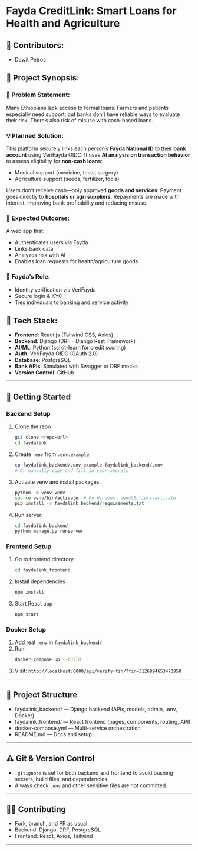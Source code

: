 # Fayda CreditLink: Smart Loans for Health and Agriculture

## 👥 Contributors:
- Dawit Petros

## 📌 Project Synopsis:

### 🚨 Problem Statement:
Many Ethiopians lack access to formal loans. Farmers and patients especially need support, but banks don’t have reliable ways to evaluate their risk. There’s also risk of misuse with cash-based loans.

### 💡 Planned Solution:
This platform securely links each person’s **Fayda National ID** to their **bank account** using VeriFayda OIDC. It uses **AI analysis on transaction behavior** to assess eligibility for **non-cash loans**:
- Medical support (medicine, tests, surgery)
- Agriculture support (seeds, fertilizer, tools)

Users don’t receive cash—only approved **goods and services**. Payment goes directly to **hospitals or agri suppliers**. Repayments are made with interest, improving bank profitability and reducing misuse.

### 🎯 Expected Outcome:
A web app that:
- Authenticates users via Fayda
- Links bank data
- Analyzes risk with AI
- Enables loan requests for health/agriculture goods

### 🔗 Fayda’s Role:
- Identity verification via VeriFayda
- Secure login & KYC
- Ties individuals to banking and service activity

## 🧰 Tech Stack:
- **Frontend**: React.js (Tailwind CSS, Axios)
- **Backend**: Django (DRF - Django Rest Framework)
- **AI/ML**: Python (scikit-learn for credit scoring)
- **Auth**: VeriFayda OIDC (OAuth 2.0)
- **Database**: PostgreSQL
- **Bank APIs**: Simulated with Swagger or DRF mocks
- **Version Control**: GitHub

---

## 🚀 Getting Started

### Backend Setup
1. Clone the repo
   ```sh
   git clone <repo-url>
   cd faydalink
   ```
2. Create `.env` from `.env.example`
   ```sh
   cp faydalink_backend/.env.example faydalink_backend/.env
   # Or manually copy and fill in your secrets
   ```
3. Activate venv and install packages:
   ```sh
   python -m venv venv
   source venv/bin/activate  # On Windows: venv\Scripts\activate
   pip install -r faydalink_backend/requirements.txt
   ```
4. Run server:
   ```sh
   cd faydalink_backend
   python manage.py runserver
   ```

### Frontend Setup
1. Go to frontend directory
   ```sh
   cd faydalink_frontend
   ```
2. Install dependencies
   ```sh
   npm install
   ```
3. Start React app
   ```sh
   npm start
   ```

### Docker Setup
1. Add real `.env` in `faydalink_backend/`
2. Run:
   ```sh
   docker-compose up --build
   ```
3. Visit: `http://localhost:8000/api/verify-fin/?fin=3126894653473958`

---

## 📁 Project Structure

- faydalink_backend/ — Django backend (APIs, models, admin, .env, Docker)
- faydalink_frontend/ — React frontend (pages, components, routing, API)
- docker-compose.yml — Multi-service orchestration
- README.md — Docs and setup

---

## ⚠️ Git & Version Control
- `.gitignore` is set for both backend and frontend to avoid pushing secrets, build files, and dependencies.
- Always check `.env` and other sensitive files are not committed.

---

## 🧑‍💻 Contributing
- Fork, branch, and PR as usual.
- Backend: Django, DRF, PostgreSQL
- Frontend: React, Axios, Tailwind

---

